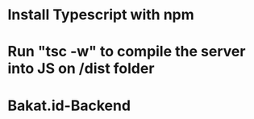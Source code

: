 # Install Typescript with npm
# Run "tsc -w" to compile the server into JS on /dist folder
# Bakat.id-Backend
